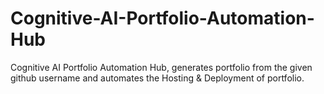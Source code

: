 # Cognitive-AI-Portfolio-Automation-Hub
Cognitive AI Portfolio Automation Hub, generates portfolio from the given github username and automates the Hosting &amp; Deployment of portfolio.

